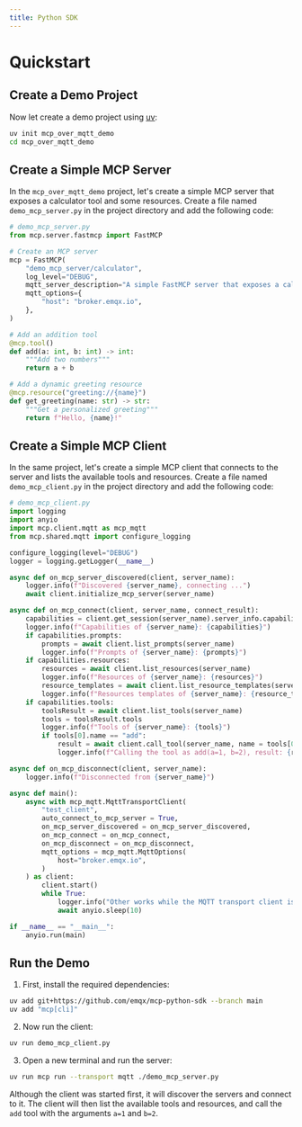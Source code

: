 ```yaml
---
title: Python SDK
---
```


# Quickstart

## Create a Demo Project

Now let create a demo project using [uv](https://docs.astral.sh/uv/):

```bash
uv init mcp_over_mqtt_demo
cd mcp_over_mqtt_demo
```

## Create a Simple MCP Server

In the `mcp_over_mqtt_demo` project, let's create a simple MCP server that exposes a calculator tool and some resources. Create a file named `demo_mcp_server.py` in the project directory and add the following code:

```python
# demo_mcp_server.py
from mcp.server.fastmcp import FastMCP

# Create an MCP server
mcp = FastMCP(
    "demo_mcp_server/calculator",
    log_level="DEBUG",
    mqtt_server_description="A simple FastMCP server that exposes a calculator tool",
    mqtt_options={
        "host": "broker.emqx.io",
    },
)

# Add an addition tool
@mcp.tool()
def add(a: int, b: int) -> int:
    """Add two numbers"""
    return a + b

# Add a dynamic greeting resource
@mcp.resource("greeting://{name}")
def get_greeting(name: str) -> str:
    """Get a personalized greeting"""
    return f"Hello, {name}!"
```

## Create a Simple MCP Client

In the same project, let's create a simple MCP client that connects to the server and lists the available tools and resources. Create a file named `demo_mcp_client.py` in the project directory and add the following code:

```python
# demo_mcp_client.py
import logging
import anyio
import mcp.client.mqtt as mcp_mqtt
from mcp.shared.mqtt import configure_logging

configure_logging(level="DEBUG")
logger = logging.getLogger(__name__)

async def on_mcp_server_discovered(client, server_name):
    logger.info(f"Discovered {server_name}, connecting ...")
    await client.initialize_mcp_server(server_name)

async def on_mcp_connect(client, server_name, connect_result):
    capabilities = client.get_session(server_name).server_info.capabilities
    logger.info(f"Capabilities of {server_name}: {capabilities}")
    if capabilities.prompts:
        prompts = await client.list_prompts(server_name)
        logger.info(f"Prompts of {server_name}: {prompts}")
    if capabilities.resources:
        resources = await client.list_resources(server_name)
        logger.info(f"Resources of {server_name}: {resources}")
        resource_templates = await client.list_resource_templates(server_name)
        logger.info(f"Resources templates of {server_name}: {resource_templates}")
    if capabilities.tools:
        toolsResult = await client.list_tools(server_name)
        tools = toolsResult.tools
        logger.info(f"Tools of {server_name}: {tools}")
        if tools[0].name == "add":
            result = await client.call_tool(server_name, name = tools[0].name, arguments={"a": 1, "b": 2})
            logger.info(f"Calling the tool as add(a=1, b=2), result: {result}")

async def on_mcp_disconnect(client, server_name):
    logger.info(f"Disconnected from {server_name}")

async def main():
    async with mcp_mqtt.MqttTransportClient(
        "test_client",
        auto_connect_to_mcp_server = True,
        on_mcp_server_discovered = on_mcp_server_discovered,
        on_mcp_connect = on_mcp_connect,
        on_mcp_disconnect = on_mcp_disconnect,
        mqtt_options = mcp_mqtt.MqttOptions(
            host="broker.emqx.io",
        )
    ) as client:
        client.start()
        while True:
            logger.info("Other works while the MQTT transport client is running in the background...")
            await anyio.sleep(10)

if __name__ == "__main__":
    anyio.run(main)
```

## Run the Demo

1. First, install the required dependencies:

```bash
uv add git+https://github.com/emqx/mcp-python-sdk --branch main
uv add "mcp[cli]"
```

2. Now run the client:

```bash
uv run demo_mcp_client.py
```

3. Open a new terminal and run the server:

```bash
uv run mcp run --transport mqtt ./demo_mcp_server.py
```

Although the client was started first, it will discover the servers and connect to it. The client will then list the available tools and resources, and call the `add` tool with the arguments `a=1` and `b=2`.
